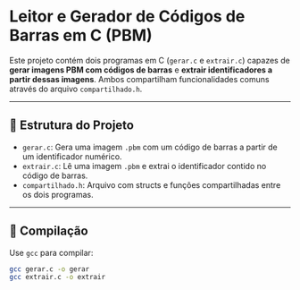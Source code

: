 # Leitor e Gerador de Códigos de Barras em C (PBM)

Este projeto contém dois programas em C (`gerar.c` e `extrair.c`) capazes de **gerar imagens PBM com códigos de barras** e **extrair identificadores a partir dessas imagens**. Ambos compartilham funcionalidades comuns através do arquivo `compartilhado.h`.

---

## 📂 Estrutura do Projeto

- `gerar.c`: Gera uma imagem `.pbm` com um código de barras a partir de um identificador numérico.
- `extrair.c`: Lê uma imagem `.pbm` e extrai o identificador contido no código de barras.
- `compartilhado.h`: Arquivo com structs e funções compartilhadas entre os dois programas.

---

## 🔧 Compilação

Use `gcc` para compilar:

```bash
gcc gerar.c -o gerar
gcc extrair.c -o extrair